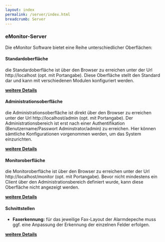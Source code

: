 ```yaml
---
layout: index
permalink: /server/index.html
breadcrumb: Server
---
```


### eMonitor-Server

Die eMonitor Software bietet eine Reihe unterschiedlicher Oberflächen:

#### Standardoberfläche

die Standardoberfläche ist über den Browser zu erreichen unter der Url http://localhost (opt. mit Portangabe).
Diese Oberfläche stellt den Standard dar und kann mit verschiedenen Modulen konfiguriert werden.

[**weitere Details**][1]

#### Administrationsoberfläche

die Administrationsoberfläche ist direkt über den Browser zu erreichen unter der Url http://localhost/admin (opt. mit Portangabe).
Der Administrationsbereich ist erst nach einer Authentifikation (Benutzername/Passwort Adminstrator/admin) zu erreichen. Hier können sämtliche Konfigurationen vorgenommen werden, um das System einzurichten.


[**weitere Details**][2]

#### Monitoroberfläche

die Monitoroberfläche ist über den Browser zu erreichen unter der Url http://localhost/monitor (opt. mit Portangabe). Bevor nicht mindestens ein Client über den Administrationsbereich definiert wurde, kann diese Oberfläche nicht angezeigt werden.

[**weitere Details**][3]

#### Schnittstellen

* **Faxerkennung:** für das jeweilige Fax-Layout der Alarmdepeche muss ggf. eine Anpassung der Erkennung der einzelnen Felder erfolgen.

 [**weitere Details**][4]


[1]: frontend
[2]: admin
[3]: monitor
[4]: ../faxchecker
